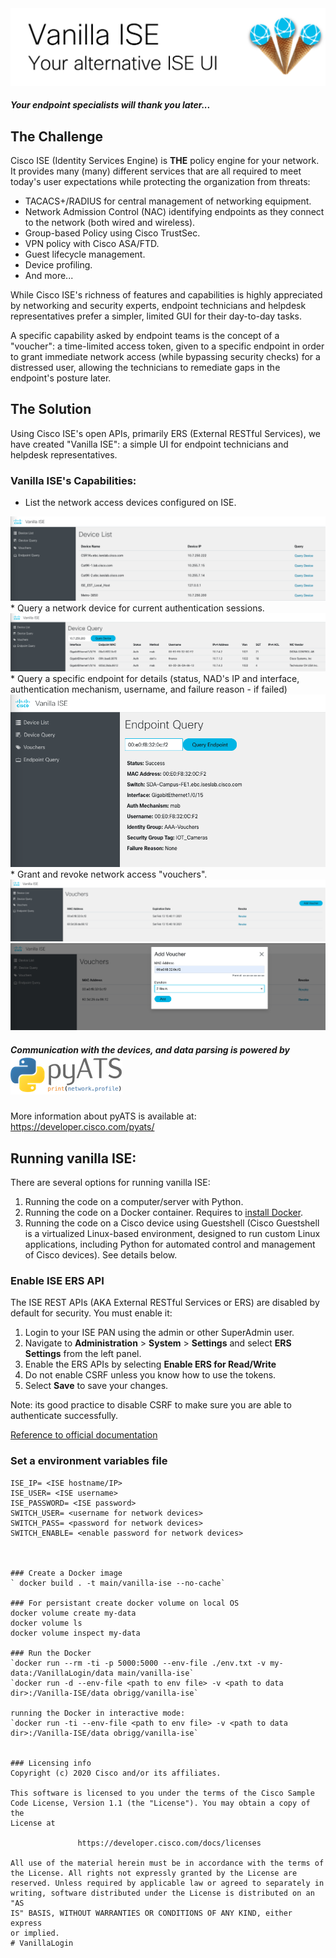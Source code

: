 <img src="img/Vanilla_ISE_logo.png">

##### Your endpoint specialists will thank you later...
## The Challenge

Cisco ISE (Identity Services Engine) is **THE** policy engine for your network. It provides many (many) different services that are all required to meet today's user expectations while protecting the organization from threats:
* TACACS+/RADIUS for central management of networking equipment.
* Network Admission Control (NAC) identifying endpoints as they connect to the network (both wired and wireless).
* Group-based Policy using Cisco TrustSec.
* VPN policy with Cisco ASA/FTD.
* Guest lifecycle management.
* Device profiling.
* And more...

While Cisco ISE's richness of features and capabilities is highly appreciated by networking and security experts, endpoint technicians and helpdesk representatives prefer a simpler, limited GUI for their day-to-day tasks.

A specific capability asked by endpoint teams is the concept of a "voucher": a time-limited access token, given to a specific endpoint in order to grant immediate network access (while bypassing security checks) for a distressed user, allowing the technicians to remediate gaps in the endpoint's posture later.

## The Solution

Using Cisco ISE's open APIs, primarily ERS (External RESTful Services), we have created "Vanilla ISE": a simple UI for endpoint technicians and helpdesk representatives.

### Vanilla ISE's Capabilities:
* List the network access devices configured on ISE.
<img src="img/device list.png">
* Query a network device for current authentication sessions.
<img src="img/device query.png">
* Query a specific endpoint for details (status, NAD's IP and interface, authentication mechanism, username, and failure reason - if failed)
<img src="img/endpoint query.png">
* Grant and revoke network access "vouchers".
<img src="img/voucher list.png">
<img src="img/add voucher.png">

##### Communication with the devices, and data parsing is powered by <img src="/img/pyats.png">
More information about pyATS is available at: https://developer.cisco.com/pyats/
## Running vanilla ISE:

There are several options for running vanilla ISE:
1. Running the code on a computer/server with Python.
2. Running the code on a Docker container. Requires to <a href="https://docs.docker.com/get-docker/"> install Docker</a>.
3. Running the code on a Cisco device using Guestshell (Cisco Guestshell is a virtualized Linux-based environment, designed to run custom Linux applications, including Python for automated control and management of Cisco devices). See details below.

### Enable ISE ERS API

The ISE REST APIs (AKA External RESTful Services or ERS) are disabled by default for security. You must enable it:
1. Login to your ISE PAN using the admin or other SuperAdmin user.
2. Navigate to **Administration** > **System** > **Settings** and select **ERS Settings** from the left panel.
4. Enable the ERS APIs by selecting **Enable ERS for Read/Write**
5. Do not enable CSRF unless you know how to use the tokens.
6. Select **Save** to save your changes.

Note: its good practice to disable CSRF to make sure you are able to authenticate successfully.

<a href="https://community.cisco.com/t5/security-documents/ise-ers-api-examples/ta-p/3622623#toc-hId--623796905"> Reference to official documentation </a>

### Set a environment variables file
```
ISE_IP= <ISE hostname/IP>
ISE_USER= <ISE username>
ISE_PASSWORD= <ISE password>
SWITCH_USER= <username for network devices>
SWITCH_PASS= <password for network devices>
SWITCH_ENABLE= <enable password for network devices>



### Create a Docker image
` docker build . -t main/vanilla-ise --no-cache`

### For persistant create docker volume on local OS 
docker volume create my-data
docker volume ls
docker volume inspect my-data

### Run the Docker
`docker run --rm -ti -p 5000:5000 --env-file ./env.txt -v my-data:/VanillaLogin/data main/vanilla-ise`
`docker run -d --env-file <path to env file> -v <path to data dir>:/Vanilla-ISE/data obrigg/vanilla-ise`

running the Docker in interactive mode:
`docker run -ti --env-file <path to env file> -v <path to data dir>:/Vanilla-ISE/data obrigg/vanilla-ise`


### Licensing info
Copyright (c) 2020 Cisco and/or its affiliates.

This software is licensed to you under the terms of the Cisco Sample
Code License, Version 1.1 (the "License"). You may obtain a copy of the
License at

               https://developer.cisco.com/docs/licenses

All use of the material herein must be in accordance with the terms of
the License. All rights not expressly granted by the License are
reserved. Unless required by applicable law or agreed to separately in
writing, software distributed under the License is distributed on an "AS
IS" BASIS, WITHOUT WARRANTIES OR CONDITIONS OF ANY KIND, either express
or implied.
# VanillaLogin
